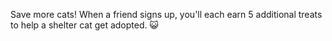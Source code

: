 Save more cats! When a friend signs up, you'll each earn 5 additional treats to help a shelter cat get adopted. 😺
